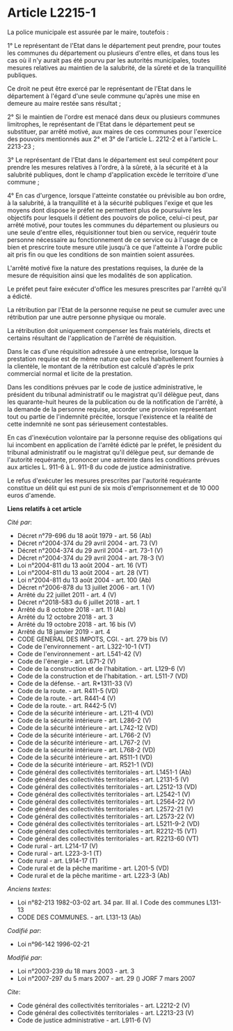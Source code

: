 # Article L2215-1

La police municipale est assurée par le maire, toutefois : 

1° Le représentant de l'Etat dans le département peut prendre, pour toutes les communes du département ou plusieurs d'entre
elles, et dans tous les cas où il n'y aurait pas été pourvu par les autorités municipales, toutes mesures relatives au
maintien de la salubrité, de la sûreté et de la tranquillité publiques. 

Ce droit ne peut être exercé par le représentant de l'Etat dans le département à l'égard d'une seule commune qu'après une
mise en demeure au maire restée sans résultat ; 

2° Si le maintien de l'ordre est menacé dans deux ou plusieurs communes limitrophes, le représentant de l'Etat dans le
département peut se substituer, par arrêté motivé, aux maires de ces communes pour l'exercice des pouvoirs mentionnés aux 2°
et 3° de l'article L. 2212-2 et à l'article L. 2213-23 ; 

3° Le représentant de l'Etat dans le département est seul compétent pour prendre les mesures relatives à l'ordre, à la
sûreté, à la sécurité et à la salubrité publiques, dont le champ d'application excède le territoire d'une commune ; 

4° En cas d'urgence, lorsque l'atteinte constatée ou prévisible au bon ordre, à la salubrité, à la tranquillité et à la
sécurité publiques l'exige et que les moyens dont dispose le préfet ne permettent plus de poursuivre les objectifs pour
lesquels il détient des pouvoirs de police, celui-ci peut, par arrêté motivé, pour toutes les communes du département ou
plusieurs ou une seule d'entre elles, réquisitionner tout bien ou service, requérir toute personne nécessaire au
fonctionnement de ce service ou à l'usage de ce bien et prescrire toute mesure utile jusqu'à ce que l'atteinte à l'ordre
public ait pris fin ou que les conditions de son maintien soient assurées. 

L'arrêté motivé fixe la nature des prestations requises, la durée de la mesure de réquisition ainsi que les modalités de son
application. 

Le préfet peut faire exécuter d'office les mesures prescrites par l'arrêté qu'il a édicté. 

La rétribution par l'Etat de la personne requise ne peut se cumuler avec une rétribution par une autre personne physique ou
morale. 

La rétribution doit uniquement compenser les frais matériels, directs et certains résultant de l'application de l'arrêté de
réquisition. 

Dans le cas d'une réquisition adressée à une entreprise, lorsque la prestation requise est de même nature que celles
habituellement fournies à la clientèle, le montant de la rétribution est calculé d'après le prix commercial normal et licite
de la prestation. 

Dans les conditions prévues par le code de justice administrative, le président du tribunal administratif ou le magistrat
qu'il délègue peut, dans les quarante-huit heures de la publication ou de la notification de l'arrêté, à la demande de la
personne requise, accorder une provision représentant tout ou partie de l'indemnité précitée, lorsque l'existence et la
réalité de cette indemnité ne sont pas sérieusement contestables. 

En cas d'inexécution volontaire par la personne requise des obligations qui lui incombent en application de l'arrêté édicté
par le préfet, le président du tribunal administratif ou le magistrat qu'il délègue peut, sur demande de l'autorité
requérante, prononcer une astreinte dans les conditions prévues aux articles L. 911-6 à L. 911-8 du code de justice
administrative. 

Le refus d'exécuter les mesures prescrites par l'autorité requérante constitue un délit qui est puni de six mois
d'emprisonnement et de 10 000 euros d'amende.

**Liens relatifs à cet article**

_Cité par_:

  - Décret n°79-696 du 18 août 1979 - art. 56 (Ab)
  - Décret n°2004-374 du 29 avril 2004 - art. 73 (V)
  - Décret n°2004-374 du 29 avril 2004 - art. 73-1 (V)
  - Décret n°2004-374 du 29 avril 2004 - art. 78-3 (V)
  - Loi n°2004-811 du 13 août 2004 - art. 16 (VT)
  - Loi n°2004-811 du 13 août 2004 - art. 28 (VT)
  - Loi n°2004-811 du 13 août 2004 - art. 100 (Ab)
  - Décret n°2006-878 du 13 juillet 2006 - art. 1 (V)
  - Arrêté du 22 juillet 2011 - art. 4 (V)
  - Décret n°2018-583 du 6 juillet 2018 - art. 1
  - Arrêté du 8 octobre 2018 - art. 11 (Ab)
  - Arrêté du 12 octobre 2018 - art. 3
  - Arrêté du 19 octobre 2018 - art. 16 bis (V)
  - Arrêté du 18 janvier 2019 - art. 4
  - CODE GENERAL DES IMPOTS, CGI. - art. 279 bis (V)
  - Code de l'environnement - art. L322-10-1 (VT)
  - Code de l'environnement - art. L541-42 (V)
  - Code de l'énergie - art. L671-2 (V)
  - Code de la construction et de l'habitation. - art. L129-6 (V)
  - Code de la construction et de l'habitation. - art. L511-7 (VD)
  - Code de la défense. - art. R*1311-33 (V)
  - Code de la route. - art. R411-5 (VD)
  - Code de la route. - art. R441-4 (V)
  - Code de la route. - art. R442-5 (V)
  - Code de la sécurité intérieure - art. L211-4 (VD)
  - Code de la sécurité intérieure - art. L286-2 (V)
  - Code de la sécurité intérieure - art. L742-12 (VD)
  - Code de la sécurité intérieure - art. L766-2 (V)
  - Code de la sécurité intérieure - art. L767-2 (V)
  - Code de la sécurité intérieure - art. L768-2 (VD)
  - Code de la sécurité intérieure - art. R511-1 (VD)
  - Code de la sécurité intérieure - art. R521-1 (VD)
  - Code général des collectivités territoriales - art. L1451-1 (Ab)
  - Code général des collectivités territoriales - art. L2131-5 (V)
  - Code général des collectivités territoriales - art. L2512-13 (VD)
  - Code général des collectivités territoriales - art. L2542-1 (V)
  - Code général des collectivités territoriales - art. L2564-22 (V)
  - Code général des collectivités territoriales - art. L2572-21 (V)
  - Code général des collectivités territoriales - art. L2573-22 (V)
  - Code général des collectivités territoriales - art. L5211-9-2 (VD)
  - Code général des collectivités territoriales - art. R2212-15 (VT)
  - Code général des collectivités territoriales - art. R2213-60 (VT)
  - Code rural - art. L214-17 (V)
  - Code rural - art. L223-3-1 (T)
  - Code rural - art. L914-17 (T)
  - Code rural et de la pêche maritime - art. L201-5 (VD)
  - Code rural et de la pêche maritime - art. L223-3 (Ab)

_Anciens textes_:

  - Loi n°82-213 1982-03-02 art. 34 par. III al. I Code des communes L131-13
  - CODE DES COMMUNES. - art. L131-13 (Ab)

_Codifié par_:

  - Loi n°96-142 1996-02-21

_Modifié par_:

  - Loi n°2003-239 du 18 mars 2003 - art. 3
  - Loi n°2007-297 du 5 mars 2007 - art. 29 () JORF 7 mars 2007

_Cite_:

  - Code général des collectivités territoriales - art. L2212-2 (V)
  - Code général des collectivités territoriales - art. L2213-23 (V)
  - Code de justice administrative - art. L911-6 (V)
